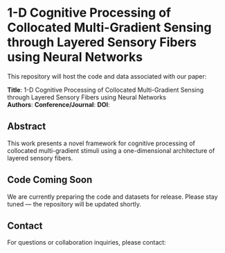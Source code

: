 # 1-D Cognitive Processing of Collocated Multi-Gradient Sensing through Layered Sensory Fibers using Neural Networks

This repository will host the code and data associated with our paper:

**Title**: 1-D Cognitive Processing of Collocated Multi-Gradient Sensing through Layered Sensory Fibers using Neural Networks  
**Authors**: 
**Conference/Journal**: 
**DOI**: 

## Abstract

This work presents a novel framework for cognitive processing of collocated multi-gradient stimuli using a one-dimensional architecture of layered sensory fibers.

## Code Coming Soon

We are currently preparing the code and datasets for release. Please stay tuned — the repository will be updated shortly.

## Contact

For questions or collaboration inquiries, please contact:  

